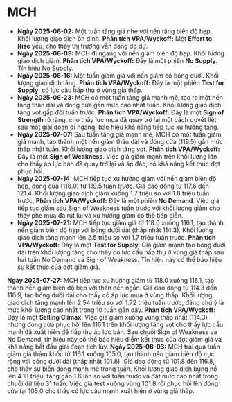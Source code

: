 # MCH

- **Ngày 2025-06-02:** Một tuần tăng giá nhẹ với nến tăng biên độ hẹp. Khối lượng giao dịch ổn định. **Phân tích VPA/Wyckoff:** Một **Effort to Rise** yếu, cho thấy thị trường vẫn đang do dự.
- **Ngày 2025-06-09:** MCH đi ngang với nến giảm biên độ hẹp. Khối lượng giao dịch giảm. **Phân tích VPA/Wyckoff:** Đây là một phiên **No Supply**. Tín hiệu No Supply.
- **Ngày 2025-06-16:** Một tuần giảm giá với nến giảm có bóng dưới. Khối lượng giao dịch tăng. **Phân tích VPA/Wyckoff:** Đây là một phiên **Test for Supply**, có lực cầu hấp thụ ở vùng giá thấp.
- **Ngày 2025-06-23:** MCH có một tuần tăng giá mạnh mẽ, tạo ra một nến tăng thân dài và đóng cửa gần mức cao nhất tuần. Khối lượng giao dịch tăng vọt gấp đôi tuần trước. **Phân tích VPA/Wyckoff:** Đây là một **Sign of Strength** rõ ràng, cho thấy lực mua đã quay trở lại một cách quyết liệt sau một giai đoạn đi ngang, báo hiệu khả năng tiếp tục xu hướng tăng.
- **Ngày 2025-07-07:** Sau tuần tăng giá mạnh mẽ, MCH có một tuần giảm giá mạnh, tạo thành một nến giảm thân dài và đóng cửa (119.5) gần mức thấp nhất tuần. Khối lượng giao dịch tăng vọt. **Phân tích VPA/Wyckoff:** Đây là một **Sign of Weakness**. Việc giá giảm mạnh trên khối lượng lớn cho thấy áp lực bán đã quay trở lại và áp đảo, có khả năng kết thúc đợt phục hồi.
- **Ngày 2025-07-14:** MCH tiếp tục xu hướng giảm với nến giảm biên độ hẹp, đóng cửa (118.0) từ 119.5 tuần trước. Giá dao động từ 117.6 đến 121.4. Khối lượng giao dịch giảm xuống 1.7 triệu so với 1.8 triệu tuần trước. **Phân tích VPA/Wyckoff:** Đây là một phiên **No Demand**. Việc giá tiếp tục giảm sau Sign of Weakness tuần trước với khối lượng giảm cho thấy phe mua đã rút lui và xu hướng giảm có thể tiếp diễn.
- **Ngày 2025-07-21:** MCH tiếp tục giảm giá từ 118.0 xuống 116.1, tạo thành nến giảm biên độ hẹp với bóng dưới dài (thấp nhất 114.3). Khối lượng giao dịch tăng mạnh lên 2.5 triệu so với 1.7 triệu tuần trước. **Phân tích VPA/Wyckoff:** Đây là một **Test for Supply**. Giá giảm mạnh tạo bóng dưới dài trên khối lượng tăng cho thấy có lực cầu hấp thụ ở vùng giá thấp sau hai tuần No Demand và Sign of Weakness. Tín hiệu này có thể báo hiệu sự kết thúc của đợt giảm giá.


**Ngày 2025-07-27:** MCH tiếp tục xu hướng giảm từ 118.0 xuống 116.1, tạo thành nến giảm biên độ hẹp với thân nến ngắn. Giá dao động từ 114.3 đến 118.9, tạo bóng dưới dài cho thấy có áp lực mua ở vùng thấp. Khối lượng giao dịch tăng mạnh lên 2.54 triệu so với 1.72 triệu tuần trước, đáng chú ý là mức khối lượng cao nhất trong 10 tuần gần đây. **Phân tích VPA/Wyckoff:** Đây là một **Selling Climax**. Việc giá giảm xuống vùng thấp nhất (114.3) nhưng đóng cửa phục hồi lên 116.1 trên khối lượng tăng vọt cho thấy lực cầu mạnh đã xuất hiện để hấp thụ áp lực bán. Sau chuỗi Sign of Weakness và No Demand, tín hiệu này có thể báo hiệu điểm kết thúc của đợt giảm giá và khả năng bắt đầu giai đoạn tích lũy.
**Ngày 2025-08-03:** MCH trải qua tuần giảm giá thảm khốc từ 116.1 xuống 105.0, tạo thành nến giảm biên độ cực rộng với bóng dưới dài (thấp nhất 101.8). Giá dao động từ 101.8 đến 116.8, cho thấy sự biến động mạnh mẽ trong tuần. Khối lượng giao dịch bùng nổ lên 4.18 triệu, tăng gấp 1.6 lần so với tuần trước và đạt mức cao nhất trong chuỗi dữ liệu 31 tuần. Việc giá test xuống vùng 101.8 rồi phục hồi lên đóng cửa tại 105.0 cho thấy có lực cầu mạnh xuất hiện ở vùng giá thấp.
